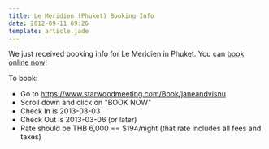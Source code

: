 ```yaml
---
title: Le Meridien (Phuket) Booking Info
date: 2012-09-11 09:26
template: article.jade
---
```


We just received booking info for Le Meridien in Phuket. You can [book online now][1]!

To book:

- Go to <https://www.starwoodmeeting.com/Book/janeandvisnu>
- Scroll down and click on "BOOK NOW"
- Check In is 2013-03-03
- Check Out is 2013-03-06 (or later)
- Rate should be THB 6,000 == $194/night (that rate includes all fees and taxes)

[1]: https://www.starwoodmeeting.com/Book/janeandvisnu
